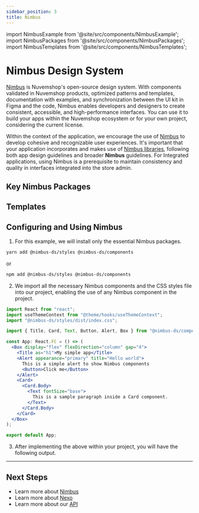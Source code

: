 ```yaml
---
sidebar_position: 3
title: Nimbus
---
```


import NimbusExample from '@site/src/components/NimbusExample';
import NimbusPackages from '@site/src/components/NimbusPackages';
import NimbusTemplates from '@site/src/components/NimbusTemplates';

# Nimbus Design System

[Nimbus](https://nimbus.nuvemshop.com.br) is Nuvemshop's open-source design system. With components validated in Nuvemshop products, optimized patterns and templates, documentation with examples, and synchronization between the UI kit in Figma and the code, Nimbus enables developers and designers to create consistent, accessible, and high-performance interfaces. You can use it to build your apps within the Nuvemshop ecosystem or for your own project, considering the current license.

Within the context of the application, we encourage the use of [Nimbus](https://nimbus.nuvemshop.com.br) to develop cohesive and recognizable user experiences. It's important that your application incorporates and makes use of [Nimbus libraries](./nimbus.md#principais-pacotes-do-nimbus), following both app design guidelines and broader **Nimbus** guidelines. For Integrated applications, using Nimbus is a prerequisite to maintain consistency and quality in interfaces integrated into the store admin.

## Key Nimbus Packages

<NimbusPackages />

## Templates

<NimbusTemplates />

## Configuring and Using Nimbus

1. For this example, we will install only the essential Nimbus packages.

```bash
yarn add @nimbus-ds/styles @nimbus-ds/components
```

or

```bash
npm add @nimbus-ds/styles @nimbus-ds/components
```

2. We import all the necessary Nimbus components and the CSS styles file into our project, enabling the use of any Nimbus component in the project.

```jsx
import React from "react";
import useThemeContext from "@theme/hooks/useThemeContext";
import "@nimbus-ds/styles/dist/index.css";

import { Title, Card, Text, Button, Alert, Box } from "@nimbus-ds/components";

const App: React.FC = () => (
  <Box display="flex" flexDirection="column" gap="4">
    <Title as="h1">My simple app</Title>
    <Alert appearance="primary" title="Hello world">
      This is a simple alert to show Nimbus components
      <Button>Click me</Button>
    </Alert>
    <Card>
      <Card.Body>
        <Text fontSize="base">
          This is a sample paragraph inside a Card component.
        </Text>
      </Card.Body>
    </Card>
  </Box>
);

export default App;
```

3. After implementing the above within your project, you will have the following output.

<NimbusExample />

---

## Next Steps

- Learn more about [Nimbus](https://nimbus.nuvemshop.com.br)
- Learn more about [Nexo](./nexo)
- Learn more about our [API](./nuvemshop-api)
